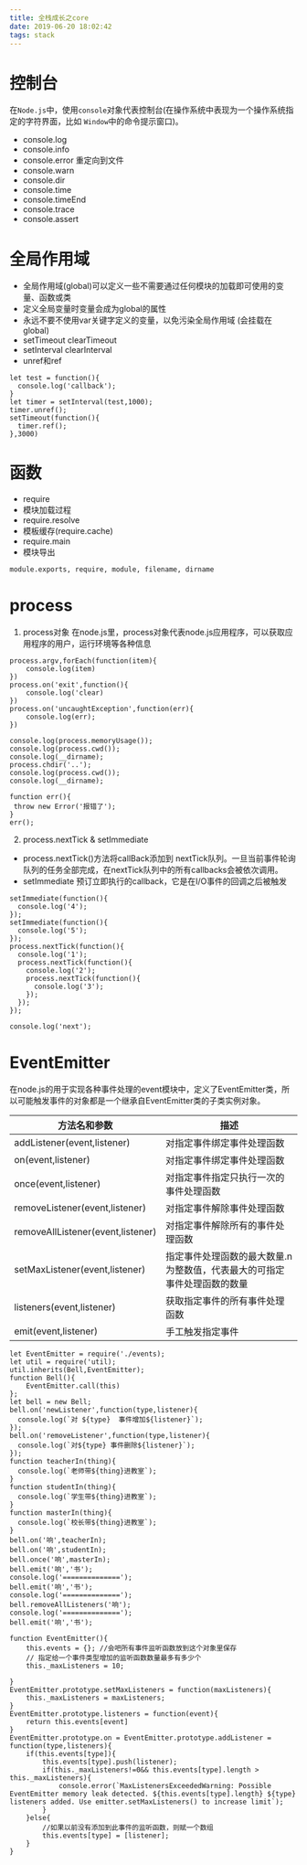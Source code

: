 ```yaml
---
title: 全栈成长之core
date: 2019-06-20 18:02:42
tags: stack
---
```


# 控制台
在`Node.js`中，使用`console`对象代表控制台(在操作系统中表现为一个操作系统指定的字符界面，比如 `Window`中的命令提示窗口)。

- console.log
- console.info
- console.error 重定向到文件
- console.warn
- console.dir
- console.time
- console.timeEnd
- console.trace
- console.assert

# 全局作用域

- 全局作用域(global)可以定义一些不需要通过任何模块的加载即可使用的变量、函数或类
- 定义全局变量时变量会成为global的属性
- 永远不要不使用var关键字定义的变量，以免污染全局作用域 (会挂载在global)
- setTimeout clearTimeout
- setInterval clearInterval
- unref和ref

```
let test = function(){
  console.log('callback');
}
let timer = setInterval(test,1000);
timer.unref();
setTimeout(function(){
  timer.ref();
},3000)

```

# 函数

- require
- 模块加载过程
- require.resolve
- 模板缓存(require.cache)
- require.main
- 模块导出
```
module.exports, require, module, filename, dirname
```

# process 
1. process对象
在node.js里，process对象代表node.js应用程序，可以获取应用程序的用户，运行环境等各种信息
```
process.argv,forEach(function(item){
    console.log(item)
})
process.on('exit',function(){
    console.log('clear)
})
process.on('uncaughtException',function(err){
    console.log(err);
})

console.log(process.memoryUsage());
console.log(process.cwd());
console.log(__dirname);
process.chdir('..');
console.log(process.cwd());
console.log(__dirname);

function err(){
 throw new Error('报错了');
}
err();
```

2. process.nextTick & setImmediate
- process.nextTick()方法将callBack添加到 nextTick队列。一旦当前事件轮询队列的任务全部完成，在nextTick队列中的所有callbacks会被依次调用。
- setImmediate 预订立即执行的callback，它是在I/O事件的回调之后被触发
```
setImmediate(function(){
  console.log('4');
});
setImmediate(function(){
  console.log('5');
});
process.nextTick(function(){
  console.log('1');
  process.nextTick(function(){
    console.log('2');
    process.nextTick(function(){
      console.log('3');
    });
  });
});

console.log('next');

```

# EventEmitter

在node.js的用于实现各种事件处理的event模块中，定义了EventEmitter类，所以可能触发事件的对象都是一个继承自EventEmitter类的子类实例对象。 

|方法名和参数 | 描述 | 
|--- |--- |
| addListener(event,listener) | 对指定事件绑定事件处理函数 |
| on(event,listener) | 对指定事件绑定事件处理函数 |
| once(event,listener) | 对指定事件指定只执行一次的事件处理函数 |
| removeListener(event,listener) | 对指定事件解除事件处理函数 |
| removeAllListener(event,listener) | 对指定事件解除所有的事件处理函数 |
| setMaxListener(event,listener) | 指定事件处理函数的最大数量.n为整数值，代表最大的可指定事件处理函数的数量 |
| listeners(event,listener) | 获取指定事件的所有事件处理函数 |
| emit(event,listener) | 手工触发指定事件 |
  
```
let EventEmitter = require('./events);
let util = require('util);
util.inherits(Bell,EventEmitter);
function Bell(){
    EventEmitter.call(this)
};
let bell = new Bell;
bell.on('newListener',function(type,listener){
  console.log(`对 ${type}  事件增加${listener}`);
});
bell.on('removeListener',function(type,listener){
  console.log(`对${type} 事件删除${listener}`);
});
function teacherIn(thing){
  console.log(`老师带${thing}进教室`);
}
function studentIn(thing){
  console.log(`学生带${thing}进教室`);
}
function masterIn(thing){
  console.log(`校长带${thing}进教室`);
}
bell.on('响',teacherIn);
bell.on('响',studentIn);
bell.once('响',masterIn);
bell.emit('响','书');
console.log('==============');
bell.emit('响','书');
console.log('==============');
bell.removeAllListeners('响');
console.log('==============');
bell.emit('响','书');
```

```
function EventEmitter(){
    this.events = {}; //会吧所有事件监听函数放到这个对象里保存
    // 指定给一个事件类型增加的监听函数数量最多有多少个
    this._maxListeners = 10;

}
EventEmitter.prototype.setMaxListeners = function(maxListeners){
    this._maxListeners = maxListeners;
}
EventEmitter.prototype.listeners = function(event){
    return this.events[event]
}
EventEmitter.prototype.on = EventEmitter.prototype.addListener = function(type,listeners){
    if(this.events[type]){
        this.events[type].push(listener);
        if(this._maxListeners!=0&& this.events[type].length > this._maxListeners){
            console.error(`MaxListenersExceededWarning: Possible EventEmitter memory leak detected. ${this.events[type].length} ${type} listeners added. Use emitter.setMaxListeners() to increase limit`);
        }
    }else{
        //如果以前没有添加到此事件的监听函数，则赋一个数组
        this.events[type] = [listener];
    }
}
```